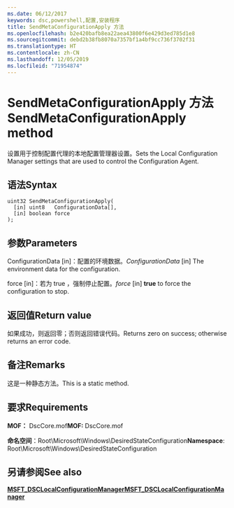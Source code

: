 ```yaml
---
ms.date: 06/12/2017
keywords: dsc,powershell,配置,安装程序
title: SendMetaConfigurationApply 方法
ms.openlocfilehash: b2e420bafb8ea22aea43800f6e429d3ed785d1e8
ms.sourcegitcommit: debd2b38fb8070a7357bf1a4bf9cc736f3702f31
ms.translationtype: HT
ms.contentlocale: zh-CN
ms.lasthandoff: 12/05/2019
ms.locfileid: "71954874"
---
```

# <a name="sendmetaconfigurationapply-method"></a><span data-ttu-id="06ac1-103">SendMetaConfigurationApply 方法</span><span class="sxs-lookup"><span data-stu-id="06ac1-103">SendMetaConfigurationApply method</span></span>

<span data-ttu-id="06ac1-104">设置用于控制配置代理的本地配置管理器设置。</span><span class="sxs-lookup"><span data-stu-id="06ac1-104">Sets the Local Configuration Manager settings that are used to control the Configuration Agent.</span></span>

## <a name="syntax"></a><span data-ttu-id="06ac1-105">语法</span><span class="sxs-lookup"><span data-stu-id="06ac1-105">Syntax</span></span>

```mof
uint32 SendMetaConfigurationApply(
  [in] uint8   ConfigurationData[],
  [in] boolean force
);
```

## <a name="parameters"></a><span data-ttu-id="06ac1-106">参数</span><span class="sxs-lookup"><span data-stu-id="06ac1-106">Parameters</span></span>

<span data-ttu-id="06ac1-107">ConfigurationData  \[in\]：配置的环境数据。</span><span class="sxs-lookup"><span data-stu-id="06ac1-107">*ConfigurationData* \[in\] The environment data for the configuration.</span></span>

<span data-ttu-id="06ac1-108">force  \[in\]：若为 true  ，强制停止配置。</span><span class="sxs-lookup"><span data-stu-id="06ac1-108">*force* \[in\] **true** to force the configuration to stop.</span></span>

## <a name="return-value"></a><span data-ttu-id="06ac1-109">返回值</span><span class="sxs-lookup"><span data-stu-id="06ac1-109">Return value</span></span>

<span data-ttu-id="06ac1-110">如果成功，则返回零；否则返回错误代码。</span><span class="sxs-lookup"><span data-stu-id="06ac1-110">Returns zero on success; otherwise returns an error code.</span></span>

## <a name="remarks"></a><span data-ttu-id="06ac1-111">备注</span><span class="sxs-lookup"><span data-stu-id="06ac1-111">Remarks</span></span>

<span data-ttu-id="06ac1-112">这是一种静态方法。</span><span class="sxs-lookup"><span data-stu-id="06ac1-112">This is a static method.</span></span>

## <a name="requirements"></a><span data-ttu-id="06ac1-113">要求</span><span class="sxs-lookup"><span data-stu-id="06ac1-113">Requirements</span></span>

<span data-ttu-id="06ac1-114">**MOF：** DscCore.mof</span><span class="sxs-lookup"><span data-stu-id="06ac1-114">**MOF:** DscCore.mof</span></span>

<span data-ttu-id="06ac1-115">**命名空间**：Root\Microsoft\Windows\DesiredStateConfiguration</span><span class="sxs-lookup"><span data-stu-id="06ac1-115">**Namespace**: Root\Microsoft\Windows\DesiredStateConfiguration</span></span>

## <a name="see-also"></a><span data-ttu-id="06ac1-116">另请参阅</span><span class="sxs-lookup"><span data-stu-id="06ac1-116">See also</span></span>

[<span data-ttu-id="06ac1-117">**MSFT_DSCLocalConfigurationManager**</span><span class="sxs-lookup"><span data-stu-id="06ac1-117">**MSFT_DSCLocalConfigurationManager**</span></span>](msft-dsclocalconfigurationmanager.md)
